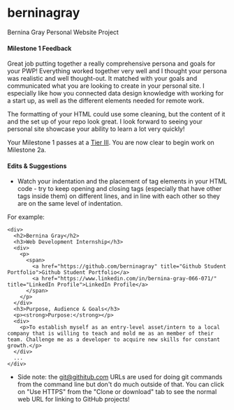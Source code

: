 # berninagray
Bernina Gray Personal Website Project

#### Milestone 1 Feedback
Great job putting together a really comprehensive persona and goals for your PWP! Everything worked together very well and I thought your persona was realistic and well thought-out. It matched with your goals and communicated what you are looking to create in your personal site. I especially like how you connected data design knowledge with working for a start up, as well as the different elements needed for remote work.

The formatting of your HTML could use some cleaning, but the content of it and the set up of your repo look great. I look forward to seeing your personal site showcase your ability to learn a lot very quickly!

Your Milestone 1 passes at a [Tier III](https://bootcamp-coders.cnm.edu/projects/personal/rubric/). You are now clear to begin work on Milestone 2a.
#### Edits & Suggestions
* Watch your indentation and the placement of tag elements in your HTML code - try to keep opening and closing tags (especially that have other tags inside them) on different lines, and in line with each other so they are on the same level of indentation.

For example:
```
<div>
  <h2>Bernina Gray</h2>
  <h3>Web Development Internship</h3>
  <div>
    <p>
      <span>
        <a href="https://github.com/berninagray" title="Github Student Portfolio">Github Student Portfolio</a>
        <a href="https://www.linkedin.com/in/bernina-gray-066-071/" title="LinkedIn Profile">LinkedIn Profile</a>
      </span>
    </p>
  </div>
  <h3>Purpose, Audience & Goals</h3>
  <p><strong>Purpose:</strong></p>
  <div>
    <p>To establish myself as an entry-level asset/intern to a local company that is willing to teach and mold me as an member of their team. Challenge me as a developer to acquire new skills for constant growth.</p>
  </div>
  ...
</div>
```

* Side note: the git@githitub.com URLs are used for doing git commands from the command line but don't do much outside of that. You can click on "Use HTTPS" from the "Clone or download" tab to see the normal web URL for linking to GitHub projects!

